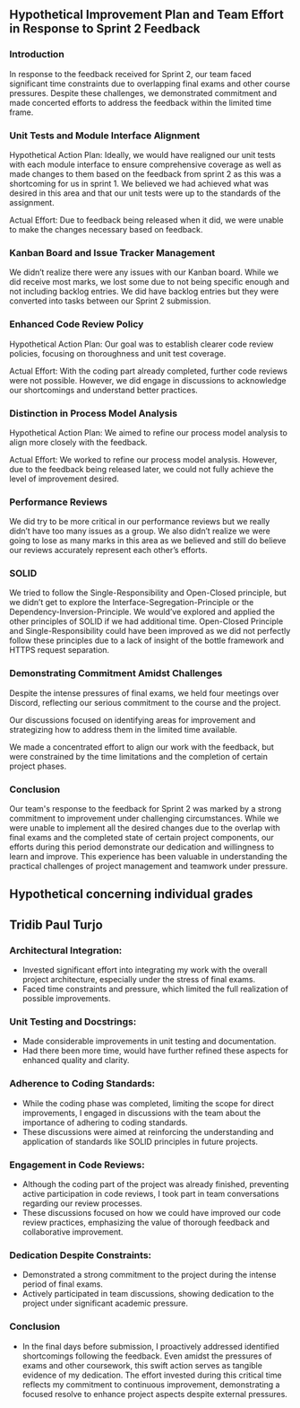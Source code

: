 ##  Hypothetical Improvement Plan and Team Effort in Response to Sprint 2 Feedback

### Introduction
In response to the feedback received for Sprint 2, our team faced significant time constraints due to overlapping final 
exams and other course pressures. Despite these challenges, we demonstrated commitment and made concerted efforts to address the 
feedback within the limited time frame.

### Unit Tests and Module Interface Alignment

Hypothetical Action Plan: Ideally, we would have realigned our unit tests with each module interface to ensure comprehensive 
coverage as well as made changes to them based on the feedback from sprint 2 as this was a shortcoming for us in sprint 1. We 
believed we had achieved what was desired in this area and that our unit tests were up to the standards of the assignment.

Actual Effort: Due to feedback being released when it did, we were unable to make the changes necessary based on feedback.

### Kanban Board and Issue Tracker Management

We didn’t realize there were any issues with our Kanban board. While we did receive most marks, we lost some due to not 
being specific enough and not including backlog entries. We did have backlog entries but they were converted into tasks 
between our Sprint 2 submission.

### Enhanced Code Review Policy

Hypothetical Action Plan: Our goal was to establish clearer code review policies, focusing on thoroughness and unit test coverage.

Actual Effort: With the coding part already completed, further code reviews were not possible. However, we did engage in 
discussions to acknowledge our shortcomings and understand better practices.

### Distinction in Process Model Analysis

Hypothetical Action Plan: We aimed to refine our process model analysis to align more closely with the feedback.

Actual Effort: We worked to refine our process model analysis. However, due to the feedback being released later, we 
could not fully achieve the level of improvement desired.

### Performance Reviews

We did try to be more critical in our performance reviews but we really didn’t have too many issues as a group. We also 
didn’t realize we were going to lose as many marks in this area as we believed and still do believe our reviews accurately 
represent each other’s efforts.

### SOLID

We tried to follow the Single-Responsibility and Open-Closed principle, but we didn’t get to explore the 
Interface-Segregation-Principle or the Dependency-Inversion-Principle. We would’ve explored and applied the other principles 
of SOLID if we had additional time. Open-Closed Principle and Single-Responsibility could have been improved as we did not 
perfectly follow these principles due to a lack of insight of the bottle framework and HTTPS request separation.

### Demonstrating Commitment Amidst Challenges
Despite the intense pressures of final exams, we held four meetings over Discord, reflecting our serious commitment 
to the course and the project.

Our discussions focused on identifying areas for improvement and strategizing how to address them in the limited time 
available.

We made a concentrated effort to align our work with the feedback, but were constrained by the time limitations and the 
completion of certain project phases.

### Conclusion

Our team's response to the feedback for Sprint 2 was marked by a strong commitment to improvement under challenging circumstances. 
While we were unable to implement all the desired changes due to the overlap with final exams and the completed state of certain project 
components, our efforts during this period demonstrate our dedication and willingness to learn and improve. This experience has been valuable 
in understanding the practical challenges of project management and teamwork under pressure.


## Hypothetical concerning individual grades

## Tridib Paul Turjo

### Architectural Integration:

- Invested significant effort into integrating my work with the overall project architecture, especially under the stress of final exams.
- Faced time constraints and pressure, which limited the full realization of possible improvements.
### Unit Testing and Docstrings:

- Made considerable improvements in unit testing and documentation.
- Had there been more time, would have further refined these aspects for enhanced quality and clarity.
### Adherence to Coding Standards:

- While the coding phase was completed, limiting the scope for direct improvements, I engaged in discussions with the team about the importance of adhering to coding standards.
- These discussions were aimed at reinforcing the understanding and application of standards like SOLID principles in future projects.
### Engagement in Code Reviews:

- Although the coding part of the project was already finished, preventing active participation in code reviews, I took part in team conversations regarding our review processes.
- These discussions focused on how we could have improved our code review practices, emphasizing the value of thorough feedback and collaborative improvement.

### Dedication Despite Constraints:

- Demonstrated a strong commitment to the project during the intense period of final exams.
- Actively participated in team discussions, showing dedication to the project under significant academic pressure.

### Conclusion
- In the final days before submission, I proactively addressed identified shortcomings following the feedback. Even amidst the pressures of exams and other coursework, this swift action serves as tangible evidence of my dedication. The effort invested during this critical time reflects my commitment to continuous improvement, demonstrating a focused resolve to enhance project aspects despite external pressures.